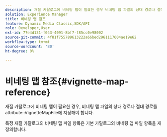 ```yaml
---
description: 재질 카탈로그에 비네팅 맵이 필요한 경우 비네팅 맵 파일의 상대 경로나 절대 경로를 VignetteMapFile 속성에 지정해야 합니다.
solution: Experience Manager
title: 비네팅 맵 참조
feature: Dynamic Media Classic,SDK/API
role: Developer,User
exl-id: 77e4d131-f043-4091-8bf7-f85cc0e98002
source-git-commit: 4f81f755789613222a66bed2961117604ae19e62
workflow-type: tm+mt
source-wordcount: '80'
ht-degree: 0%

---
```


# 비네팅 맵 참조{#vignette-map-reference}

재질 카탈로그에 비네팅 맵이 필요한 경우, 비네팅 맵 파일의 상대 경로나 절대 경로를 attribute::VignetteMapFile에 지정해야 합니다.

특정 재질 카탈로그의 비네팅 맵 파일 항목은 기본 카탈로그의 비네팅 맵 파일 항목을 재정의합니다.
